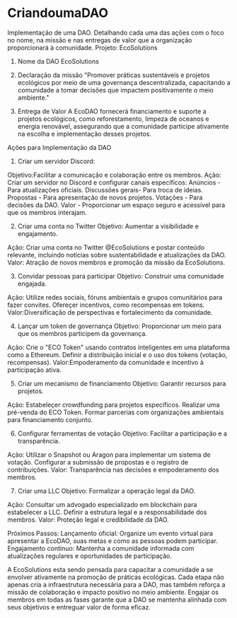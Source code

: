 # CriandoumaDAO
Implementação de uma DAO. Detalhando cada uma das ações com o foco no nome, na missão e nas entregas de valor que a organização proporcionará à comunidade.
Projeto: EcoSolutions

1. Nome da DAO
 EcoSolutions

2. Declaração da missão
"Promover práticas sustentáveis e projetos ecológicos por meio de uma governança descentralizada, capacitando a comunidade a tomar decisões que impactem positivamente o meio ambiente."

3. Entrega de Valor
A EcoDAO fornecerá financiamento e suporte a projetos ecológicos, como reforestamento, limpeza de oceanos e energia renovável, assegurando que a comunidade participe ativamente na escolha e implementação desses projetos.

 Ações para Implementação da DAO
 
1. Criar um servidor Discord:

Objetivo:Facilitar a comunicação e colaboração entre os membros.
Ação: 
  Criar um servidor no Discord e configurar canais específicos:
     Anúncios - Para atualizações oficiais.
     Discussões gerais- Para troca de ideias.
     Propostas - Para apresentação de novos projetos.
     Votações - Para decisões da DAO.
     Valor - Proporcionar um espaço seguro e acessível para que os membros interajam.

2. Criar uma conta no Twitter
Objetivo: Aumentar a visibilidade e engajamento.

Ação:
   Criar uma conta no Twitter @EcoSolutions e postar conteúdo relevante, incluindo notícias sobre sustentabilidade e atualizações da DAO.
   Valor: Atração de novos membros e promoção da missão da EcoSolutions.

3. Convidar pessoas para participar
 Objetivo: Construir uma comunidade engajada.

Ação:
  Utilize redes sociais, fóruns ambientais e grupos comunitários para fazer convites.
  Ofereçer incentivos, como recompensas em tokens.
  Valor:Diversificação de perspectivas e fortalecimento da comunidade.

4. Lançar um token de governança
  Objetivo: Proporcionar um meio para que os membros participem da governança.

Ação:
   Crie o "ECO Token" usando contratos inteligentes em uma plataforma como a Ethereum.
   Definir a distribuição inicial e o uso dos tokens (votação, recompensas).
   Valor:Empoderamento da comunidade e incentivo à participação ativa.

 5. Criar um mecanismo de financiamento
  Objetivo: Garantir recursos para projetos.

Ação: 
   Estabeleçer crowdfunding para projetos específicos.
   Realizar uma pré-venda do ECO Token.
   Formar parcerias com organizações ambientais para financiamento conjunto.

 6. Configurar ferramentas de votação
Objetivo: Facilitar a participação e a transparência.

Ação:
Utilizar o Snapshot ou Aragon para implementar um sistema de votação.
Configurar a submissão de propostas e o registro de contribuições.
Valor: Transparência nas decisões e empoderamento dos membros.

7. Criar uma LLC
  Objetivo: Formalizar a operação legal da DAO.

Ação:
   Consultar um advogado especializado em blockchain para estabelecer a LLC.
   Definir a estrutura legal e a responsabilidade dos membros.
   Valor: Proteção legal e credibilidade da DAO.
   
Próximos Passos:
    Lançamento oficial: Organize um evento virtual para apresentar a EcoDAO, suas metas e como as pessoas podem participar.
    Engajamento contínuo: Mantenha a comunidade informada com atualizações regulares e oportunidades de participação.
    
A EcoSolutions esta sendo pensada para capacitar a comunidade a se envolver ativamente na promoção de práticas ecológicas. Cada etapa não apenas cria a infraestrutura necessária para a DAO, mas também reforça a missão de colaboração e impacto positivo no meio ambiente. Engajar os membros em todas as fases garante que a DAO se mantenha alinhada com seus objetivos e entreguar valor de forma eficaz.
